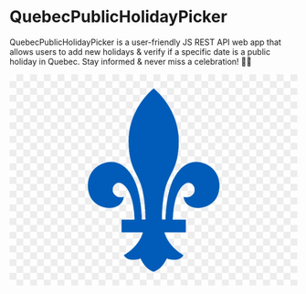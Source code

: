 # QuebecPublicHolidayPicker
QuebecPublicHolidayPicker is a user-friendly JS REST API web app that allows users to add new holidays &amp; verify if a specific date is a public holiday in Quebec.
Stay informed &amp; never miss a celebration! 📅🎉

![Holiday Picker Screenshot](logo.jpg)
